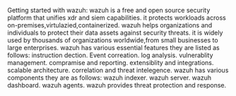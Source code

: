 Getting started with wazuh:
wazuh is a free and open source security platform that unifies xdr and siem capabilities.
it protects workloads across on-premises,virtulazied,containerized.
wazuh helps organizations and individuals to protect their data assets against security threats.
it is widely used by thousands of organizations worldwide,from small businesses to large enterprises.
wazuh has various essential features they are listed as follows:
instruction dection.
Event correation.
log analysis.
vulnerablity management.
compramise and reporting.
extensiblity and integrations.
scalable architecture.
correlation and threat intelegence.
wazuh has various components they are as follows:
wazuh indexer.
wazuh server.
wazuh dashboard.
wazuh agents.
wazuh provides threat protection and response.
